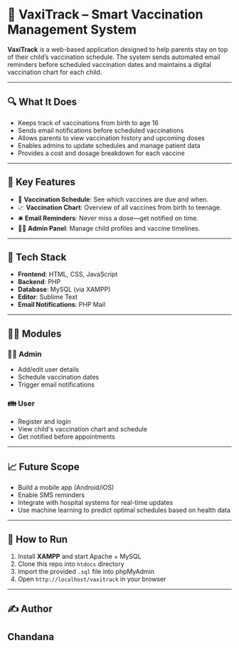 # 💉 VaxiTrack – Smart Vaccination Management System

**VaxiTrack** is a web-based application designed to help parents stay on top of their child’s vaccination schedule. The system sends automated email reminders before scheduled vaccination dates and maintains a digital vaccination chart for each child.

---

## 🔍 What It Does

- Keeps track of vaccinations from birth to age 16
- Sends email notifications before scheduled vaccinations
- Allows parents to view vaccination history and upcoming doses
- Enables admins to update schedules and manage patient data
- Provides a cost and dosage breakdown for each vaccine

---

## 🌟 Key Features

- 📅 **Vaccination Schedule**: See which vaccines are due and when.
- 📈 **Vaccination Chart**: Overview of all vaccines from birth to teenage.
- 🛎️ **Email Reminders**: Never miss a dose—get notified on time.
- 👨‍⚕️ **Admin Panel**: Manage child profiles and vaccine timelines.

---

## 🧱 Tech Stack

- **Frontend**: HTML, CSS, JavaScript
- **Backend**: PHP
- **Database**: MySQL (via XAMPP)
- **Editor**: Sublime Text
- **Email Notifications**: PHP Mail

---

## 👩‍⚕️ Modules

### 👨‍💻 Admin
- Add/edit user details
- Schedule vaccination dates
- Trigger email notifications

### 👪 User
- Register and login
- View child's vaccination chart and schedule
- Get notified before appointments

---

## 📈 Future Scope

- Build a mobile app (Android/iOS)
- Enable SMS reminders
- Integrate with hospital systems for real-time updates
- Use machine learning to predict optimal schedules based on health data

---

## 🧪 How to Run

1. Install **XAMPP** and start Apache + MySQL
2. Clone this repo into `htdocs` directory
3. Import the provided `.sql` file into phpMyAdmin
4. Open `http://localhost/vaxitrack` in your browser

---

## ✍️ Author

Chandana
---

